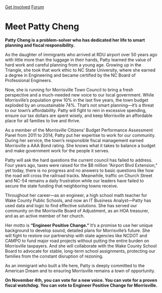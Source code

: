 [Get Involved](https://github.com/Patty-4-Morrisville/Patty-4-Morrisville/) [Forum](https://github.com/orgs/Patty-4-Morrisville/discussions)

# Meet Patty Cheng

**Patty Cheng is a problem-solver who has dedicated her life to smart planning and fiscal responsibility.**

As the daughter of immigrants who arrived at RDU airport over 50 years ago with little more than the luggage in their hands, Patty learned the value of hard work and careful planning from a young age. Growing up in the Triangle, she took that work ethic to NC State University, where she earned a degree in Engineering and became certified by the NC Board of Professional Engineers.

Now, she is running for Morrisville Town Council to bring a fresh perspective and a much-needed new voice to our local government. While Morrisville’s population grew 10% in the last five years, the town budget exploded by an unsustainable 74%. That’s not smart planning—it’s a threat to our town’s affordability. Patty will fight to rein in excessive spending, ensure our tax dollars are spent wisely, and keep Morrisville an affordable place for all families to live and thrive.

As a member of the Morrisville Citizens’ Budget Performance Assessment Panel from 2011 to 2014, Patty put her expertise to work for our community. During her service, the town’s responsible fiscal management earned Morrisville a AAA Bond rating. She knows what it takes to balance a budget and make government work for the people it serves.

Patty will ask the hard questions the current council has failed to address. Four years ago, taxes were raised for the $8 million “Airport Blvd Extension,” yet today, there is no progress and no answers to basic questions like how the road will cross the railroad tracks. Meanwhile, traffic on Church Street and NC-54 remains a daily frustration while our leaders have failed to secure the state funding that neighboring towns receive.

Throughout her career—as an engineer, a high school math teacher for Wake County Public Schools, and now an IT Business Analyst—Patty has used data and logic to find effective solutions. She has served our community on the Morrisville Board of Adjustment, as an HOA treasurer, and as an active member of her church.

Her motto is **“Engineer Positive Change.”** It’s a promise to use her unique background to develop sound, detailed plans for Morrisville’s future. She will fight to restore our partnership with state agencies like NCDOT and CAMPO to fund major road projects without putting the entire burden on Morrisville taxpayers. And she will collaborate with the Wake County School Board to advocate for stable, long-term school assignments, protecting our families from the constant disruption of rezoning.

As an immigrant who built a life here, Patty is deeply committed to the American Dream and to ensuring Morrisville remains a town of opportunity.

**On November 4th, you can vote for a new voice. You can vote for a proven fiscal watchdog. You can vote to Engineer Positive Change for Morrisville.**

